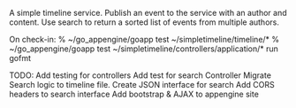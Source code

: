 A simple timeline service. Publish an event to the service with an author and content. Use search to return a sorted list of events from multiple authors.

On check-in:
% ~/go_appengine/goapp test ~/simpletimeline/timeline/*
% ~/go_appengine/goapp test ~/simpletimeline/controllers/application/*
run gofmt

TODO:
	Add testing for controllers
	Add test for search Controller
	Migrate Search logic to timeline file.
	Create JSON interface for search
	Add CORS headers to search interface
	Add bootstrap & AJAX to appengine site